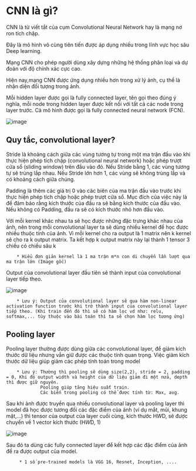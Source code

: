 # CNN là gì?
CNN là từ viết tắt của cụm Convolutional Neural Network hay là mạng nơ ron tích chập. 

Đây là mô hình vô cùng tiên tiến được áp dụng nhiều trong lĩnh vực học sâu Deep learning. 

Mạng CNN cho phép người dùng xây dựng những hệ thống phân loại và dự đoán với độ chính xác cực cao. 

Hiện nay,mạng CNN được ứng dụng nhiều hơn trong xử lý ảnh, cụ thể là nhận diện đối tượng trong ảnh.

Mỗi hidden layer được gọi là fully connected layer, tên gọi theo đúng ý nghĩa, mỗi node trong hidden
layer được kết nối với tất cả các node trong layer trước. Cả mô hình được gọi là fully connected
neural network (FCN).

![image](https://user-images.githubusercontent.com/112185647/231429916-ca4ab3fe-02c8-4d7d-93ee-411bbf40f611.png)

## Quy tắc, convolutional layer?
Stride là khoảng cách giữa các vùng tương tự trong một ma trận đầu vào khi thực hiện phép tích chập (convolutional neural network) hoặc phép trượt cửa sổ (sliding window) trên đầu vào đó. Nếu Stride bằng 1, các vùng tương tự sẽ trùng lắp nhau. Nếu Stride lớn hơn 1, các vùng sẽ không trùng lắp và có khoảng cách giữa chúng.

Padding là thêm các giá trị 0 vào các biên của ma trận đầu vào trước khi thực hiện phép tích chập hoặc phép trượt cửa sổ. Mục đích của việc này là để đảm bảo rằng kích thước của đầu ra sẽ bằng kích thước của đầu vào. Nếu không có Padding, đầu ra sẽ có kích thước nhỏ hơn đầu vào.

Với mỗi kernel khác nhau ta sẽ học được những đặc trưng khác nhau của ảnh, nên trong mỗi
convolutional layer ta sẽ dùng nhiều kernel để học được nhiều thuộc tính của ảnh. Vì mỗi kernel
cho ra output là 1 matrix nên k kernel sẽ cho ra k output matrix. Ta kết hợp k output matrix này lại thành 1 tensor 3 chiều có chiều sâu k

        * Hiểu đơn giản kernel là 1 ma trận m*n con di chuyển lần lượt qua ma trận lớn (Image gốc)

Output của convolutional layer đầu tiên sẽ thành input của convolutional layer tiếp theo.

![image](https://user-images.githubusercontent.com/112185647/231528406-bc9036df-7541-4d8b-8ab0-9712dad51587.png)

        * Lưu ý: Output của convolutional layer sẽ qua hàm non-linear activation function trước khi trở thành input của convolutional layer tiếp theo. (Khi train đến đó thì sẽ có hàm lọc vd như: relu, softmax,... tùy thuộc vào bài toán thì ta sẽ chọn hàm lọc tương ứng)

## Pooling layer
Pooling layer thường được dùng giữa các convolutional layer, để giảm kích thước dữ liệu nhưng vẫn giữ được các thuộc tính quan trọng. Việc giảm kích thước dữ liệu giúp giảm các phép tính toán trong model

        * Lưu ý: Thường thì pooling sẽ dùng size(2,2), stride = 2, padding = 0, Khi đó output width và height của dữ liệu giảm đi một nửa, depth thì được giữ nguyên. 
                 Pooling giúp tăng hiệu suất train.
                 Các biến trong pooling có thể được tính từ: Max, avg.

Sau khi ảnh được truyền qua nhiều convolutional layer và pooling layer thì model đã học được tương đối các đặc điểm của ảnh (ví dụ mắt, mũi, khung mặt,...) thì tensor của output của layer cuối cùng, kích thước H*W*D, sẽ được chuyển về 1 vector kích thước (H*W*D, 1)

![image](https://user-images.githubusercontent.com/112185647/231531168-88e54a00-9363-4d35-b8ac-d2153d630455.png)

Sau đó ta dùng các fully connected layer để kết hợp các đặc điểm của ảnh để ra được output của model.

         * 1 số pre-trained models là VGG 16, Resnet, Inception, ....
